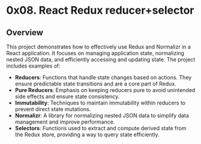 # 0x08. React Redux reducer+selector

## Overview

This project demonstrates how to effectively use Redux and Normalizr in a React application. It focuses on managing application state, normalizing nested JSON data, and efficiently accessing and updating state. The project includes examples of:

- **Reducers**: Functions that handle state changes based on actions. They ensure predictable state transitions and are a core part of Redux.
- **Pure Reducers**: Emphasis on keeping reducers pure to avoid unintended side effects and ensure state consistency.
- **Immutability**: Techniques to maintain immutability within reducers to prevent direct state mutations.
- **Normalizr**: A library for normalizing nested JSON data to simplify data management and improve performance.
- **Selectors**: Functions used to extract and compute derived state from the Redux store, providing a way to query state efficiently.
